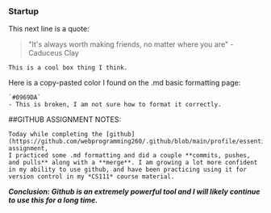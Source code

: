 ### Startup

This next line is a quote:
> "It's always worth making friends, no matter where you are" -Caduceus Clay

```
This is a cool box thing I think.
```

Here is a copy-pasted color I found on the .md basic formatting page:
```
`#0969DA`
- This is broken, I am not sure how to format it correctly.
```

##GITHUB ASSIGNMENT NOTES:
```
Today while completing the [github](https://github.com/webprogramming260/.github/blob/main/profile/essentials/gitHub/gitHub.md) assignment, 
I practiced some .md formatting and did a couple **commits, pushes, and pulls** along with a **merge**. I am growing a lot more confident 
in my ability to use github, and have been practicing using it for version control in my *CS111* course material.
```
**_Conclusion: Github is an extremely powerful tool and I will likely continue to use this for a long time._**
